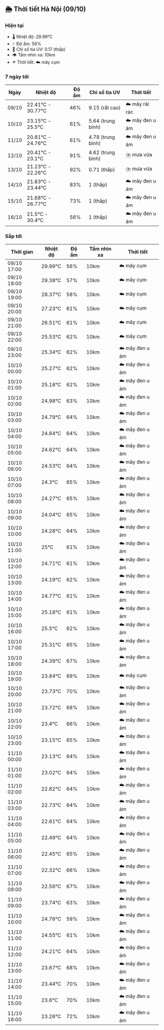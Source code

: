 ## 🌦️ Thời tiết Hà Nội (09/10)

### Hiện tại

- 🌡️ Nhiệt độ: 29.99℃
- 💦 Độ ẩm: 56%
- 🌟 Chỉ số tia UV: 0.17 (thấp)
- 👁️ Tầm nhìn xa: 10km
- ☂️ Thời tiết: ☁️ mây cụm

### 7 ngày tới

| Ngày | Nhiệt độ | Độ ẩm | Chỉ số tia UV | Thời tiết |
| --- | --- | --- | --- | --- |
| 09/10 | 22.41℃ - 30.77℃ | 46% | 9.15 (rất cao) | ☁️ mây rải rác |
| 10/10 | 23.15℃ - 25.5℃ | 61% | 5.64 (trung bình) | ☁️ mây đen u ám |
| 11/10 | 20.81℃ - 24.76℃ | 61% | 4.78 (trung bình) | ☁️ mây đen u ám |
| 12/10 | 20.41℃ - 23.1℃ | 91% | 4.62 (trung bình) | ⛈️ mưa vừa |
| 13/10 | 21.23℃ - 22.26℃ | 92% | 0.71 (thấp) | ⛈️ mưa vừa |
| 14/10 | 21.83℃ - 23.44℃ | 83% | 1 (thấp) | ☁️ mây đen u ám |
| 15/10 | 21.68℃ - 26.77℃ | 73% | 1 (thấp) | ☁️ mây đen u ám |
| 16/10 | 21.5℃ - 30.4℃ | 56% | 1 (thấp) | ☁️ mây đen u ám |

### Sắp tới

| Thời gian | Nhiệt độ | Độ ẩm | Tầm nhìn xa | Thời tiết |
| --- | --- | --- | --- | --- |
| 09/10 17:00 | 29.99℃ | 56% | 10km | ☁️ mây cụm |
| 09/10 18:00 | 29.38℃ | 57% | 10km | ☁️ mây cụm |
| 09/10 19:00 | 28.37℃ | 58% | 10km | ☁️ mây cụm |
| 09/10 20:00 | 27.23℃ | 61% | 10km | ☁️ mây cụm |
| 09/10 21:00 | 26.51℃ | 61% | 10km | ☁️ mây cụm |
| 09/10 22:00 | 25.53℃ | 62% | 10km | ☁️ mây cụm |
| 09/10 23:00 | 25.34℃ | 62% | 10km | ☁️ mây đen u ám |
| 10/10 00:00 | 25.27℃ | 62% | 10km | ☁️ mây đen u ám |
| 10/10 01:00 | 25.18℃ | 62% | 10km | ☁️ mây đen u ám |
| 10/10 02:00 | 24.98℃ | 63% | 10km | ☁️ mây đen u ám |
| 10/10 03:00 | 24.79℃ | 64% | 10km | ☁️ mây đen u ám |
| 10/10 04:00 | 24.64℃ | 64% | 10km | ☁️ mây đen u ám |
| 10/10 05:00 | 24.62℃ | 64% | 10km | ☁️ mây đen u ám |
| 10/10 06:00 | 24.53℃ | 64% | 10km | ☁️ mây đen u ám |
| 10/10 07:00 | 24.3℃ | 65% | 10km | ☁️ mây đen u ám |
| 10/10 08:00 | 24.27℃ | 65% | 10km | ☁️ mây đen u ám |
| 10/10 09:00 | 24.04℃ | 65% | 10km | ☁️ mây đen u ám |
| 10/10 10:00 | 24.28℃ | 64% | 10km | ☁️ mây đen u ám |
| 10/10 11:00 | 25℃ | 61% | 10km | ☁️ mây đen u ám |
| 10/10 12:00 | 24.71℃ | 61% | 10km | ☁️ mây đen u ám |
| 10/10 13:00 | 24.19℃ | 62% | 10km | ☁️ mây đen u ám |
| 10/10 14:00 | 24.77℃ | 61% | 10km | ☁️ mây đen u ám |
| 10/10 15:00 | 25.18℃ | 61% | 10km | ☁️ mây đen u ám |
| 10/10 16:00 | 25.5℃ | 62% | 10km | ☁️ mây đen u ám |
| 10/10 17:00 | 25.31℃ | 65% | 10km | ☁️ mây đen u ám |
| 10/10 18:00 | 24.39℃ | 67% | 10km | ☁️ mây đen u ám |
| 10/10 19:00 | 23.84℃ | 69% | 10km | ☁️ mây cụm |
| 10/10 20:00 | 23.73℃ | 70% | 10km | ☁️ mây đen u ám |
| 10/10 21:00 | 23.72℃ | 68% | 10km | ☁️ mây đen u ám |
| 10/10 22:00 | 23.4℃ | 66% | 10km | ☁️ mây đen u ám |
| 10/10 23:00 | 23.15℃ | 65% | 10km | ☁️ mây đen u ám |
| 11/10 00:00 | 23.13℃ | 64% | 10km | ☁️ mây đen u ám |
| 11/10 01:00 | 23.02℃ | 64% | 10km | ☁️ mây đen u ám |
| 11/10 02:00 | 22.82℃ | 64% | 10km | ☁️ mây đen u ám |
| 11/10 03:00 | 22.73℃ | 64% | 10km | ☁️ mây đen u ám |
| 11/10 04:00 | 22.61℃ | 64% | 10km | ☁️ mây đen u ám |
| 11/10 05:00 | 22.49℃ | 64% | 10km | ☁️ mây đen u ám |
| 11/10 06:00 | 22.45℃ | 65% | 10km | ☁️ mây đen u ám |
| 11/10 07:00 | 22.32℃ | 66% | 10km | ☁️ mây đen u ám |
| 11/10 08:00 | 22.56℃ | 67% | 10km | ☁️ mây đen u ám |
| 11/10 09:00 | 23.74℃ | 63% | 10km | ☁️ mây đen u ám |
| 11/10 10:00 | 24.76℃ | 59% | 10km | ☁️ mây đen u ám |
| 11/10 11:00 | 24.55℃ | 61% | 10km | ☁️ mây đen u ám |
| 11/10 12:00 | 24.21℃ | 64% | 10km | ☁️ mây đen u ám |
| 11/10 13:00 | 23.67℃ | 68% | 10km | ☁️ mây đen u ám |
| 11/10 14:00 | 23.44℃ | 70% | 10km | ☁️ mây đen u ám |
| 11/10 15:00 | 23.6℃ | 70% | 10km | ☁️ mây đen u ám |
| 11/10 16:00 | 23.26℃ | 72% | 10km | ☁️ mây đen u ám |
